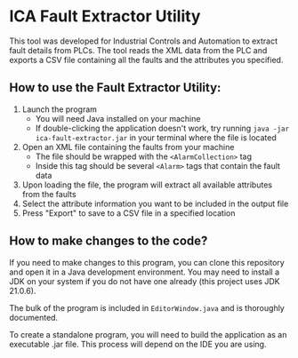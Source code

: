 # ICA Fault Extractor Utility

This tool was developed for Industrial Controls and Automation to extract fault details from PLCs.
The tool reads the XML data from the PLC and exports a CSV file containing all the faults and the
attributes you specified.

## How to use the Fault Extractor Utility:
1. Launch the program
   * You will need Java installed on your machine
   * If double-clicking the application doesn't work, try running `java -jar ica-fault-extractor.jar` in your terminal where the file is located
2. Open an XML file containing the faults from your machine 
   * The file should be wrapped with the `<AlarmCollection>` tag 
   * Inside this tag should be several `<Alarm>` tags that contain the fault data
3. Upon loading the file, the program will extract all available attributes from the faults
4. Select the attribute information you want to be included in the output file 
5. Press "Export" to save to a CSV file in a specified location


## How to make changes to the code?
If you need to make changes to this program, you can clone this repository and open it in a Java
development environment. You may need to install a JDK on your system if you do not have one already (this project uses
JDK 21.0.6).

The bulk of the program is included in `EditorWindow.java` and is thoroughly documented.

To create a standalone program, you will need to build the application as an executable .jar file. This process will depend on the IDE you are using.
